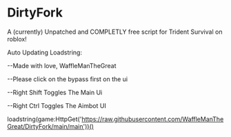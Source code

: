# DirtyFork
A (currently) Unpatched and COMPLETLY free script for Trident Survival on roblox!

Auto Updating Loadstring: 




--Made with love, WaffleManTheGreat

--Please click on the bypass first on the ui

--Right Shift Toggles The Main Ui

--Right Ctrl Toggles The Aimbot UI

loadstring(game:HttpGet('https://raw.githubusercontent.com/WaffleManTheGreat/DirtyFork/main/main'))()

